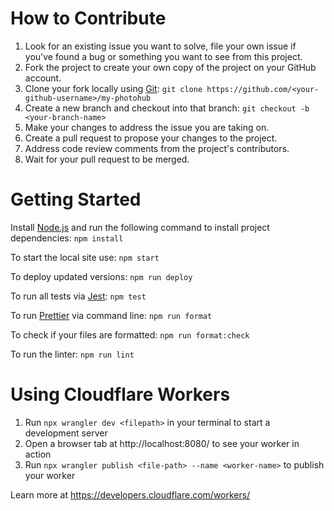# How to Contribute

1. Look for an existing issue you want to solve, file your own issue if you've found a bug or something you want to see from this project.
1. Fork the project to create your own copy of the project on your GitHub account.
1. Clone your fork locally using [Git](https://git-scm.com/): 
`git clone https://github.com/<your-github-username>/my-photohub`
1. Create a new branch and checkout into that branch: 
`git checkout -b <your-branch-name>`
1. Make your changes to address the issue you are taking on.
1. Create a pull request to propose your changes to the project.
1. Address code review comments from the project's contributors.
1. Wait for your pull request to be merged.

# Getting Started

Install [Node.js](https://nodejs.org/) and run the following command to install project dependencies:
`npm install`

To start the local site use:
`npm start`

To deploy updated versions:
`npm run deploy`

To run all tests via [Jest](https://jestjs.io/):
`npm test`

To run [Prettier](https://prettier.io/) via command line:
`npm run format`

To check if your files are formatted:
`npm run format:check`

To run the linter:
`npm run lint`

# Using Cloudflare Workers

1. Run `npx wrangler dev <filepath>` in your terminal to start a development server
1. Open a browser tab at http://localhost:8080/ to see your worker in action
1. Run `npx wrangler publish <file-path> --name <worker-name>` to publish your worker

Learn more at https://developers.cloudflare.com/workers/

